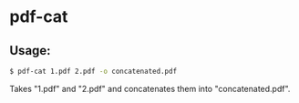 # pdf-cat

## Usage:

```bash
$ pdf-cat 1.pdf 2.pdf -o concatenated.pdf
```

Takes "1.pdf" and "2.pdf" and concatenates them into "concatenated.pdf".

